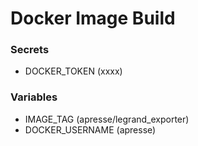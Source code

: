 # Docker Image Build
### Secrets
- DOCKER_TOKEN (xxxx)

### Variables
- IMAGE_TAG (apresse/legrand_exporter)  
- DOCKER_USERNAME (apresse)